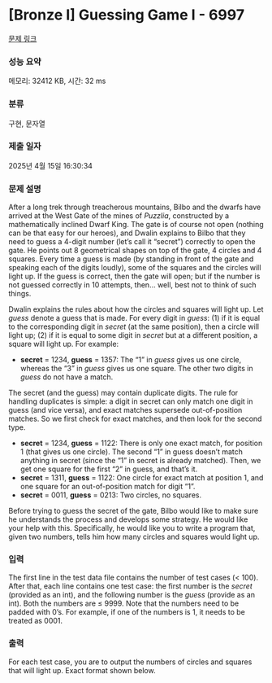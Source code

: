 # [Bronze I] Guessing Game I - 6997 

[문제 링크](https://www.acmicpc.net/problem/6997) 

### 성능 요약

메모리: 32412 KB, 시간: 32 ms

### 분류

구현, 문자열

### 제출 일자

2025년 4월 15일 16:30:34

### 문제 설명

<p>After a long trek through treacherous mountains, Bilbo and the dwarfs have arrived at the West Gate of the mines of <em>Puzzlia</em>, constructed by a mathematically inclined Dwarf King. The gate is of course not open (nothing can be that easy for our heroes), and Dwalin explains to Bilbo that they need to guess a 4-digit number (let’s call it “secret”) correctly to open the gate. He points out 8 geometrical shapes on top of the gate, 4 circles and 4 squares. Every time a guess is made (by standing in front of the gate and speaking each of the digits loudly), some of the squares and the circles will light up. If the guess is correct, then the gate will open; but if the number is not guessed correctly in 10 attempts, then... well, best not to think of such things.</p>

<p>Dwalin explains the rules about how the circles and squares will light up. Let <em>guess</em> denote a guess that is made. For every digit in <em>guess</em>: (1) if it is equal to the corresponding digit in <em>secret</em> (at the same position), then a circle will light up; (2) if it is equal to some digit in <em>secret</em> but at a different position, a square will light up. For example:</p>

<ul>
	<li><strong>secret</strong> = 1234, <strong>guess</strong> = 1357: The “1” in <em>guess</em> gives us one circle, whereas the “3” in <em>guess</em> gives us one square. The other two digits in <em>guess</em> do not have a match.</li>
</ul>

<p>The secret (and the guess) may contain duplicate digits. The rule for handling duplicates is simple: a digit in secret can only match one digit in guess (and vice versa), and exact matches supersede out-of-position matches. So we first check for exact matches, and then look for the second type.</p>

<ul>
	<li><strong>secret</strong> = 1234, <strong>guess</strong> = 1122: There is only one exact match, for position 1 (that gives us one circle). The second “1” in guess doesn’t match anything in secret (since the “1” in secret is already matched). Then, we get one square for the first “2” in guess, and that’s it.</li>
	<li><strong>secret</strong> = 1311, <strong>guess</strong> = 1122: One circle for exact match at position 1, and one square for an out-of-position match for digit “1”.</li>
	<li><strong>secret</strong> = 0011, <strong>guess</strong> = 0213: Two circles, no squares.</li>
</ul>

<p>Before trying to guess the secret of the gate, Bilbo would like to make sure he understands the process and develops some strategy. He would like your help with this. Specifically, he would like you to write a program that, given two numbers, tells him how many circles and squares would light up.</p>

### 입력 

 <p>The first line in the test data file contains the number of test cases (< 100). After that, each line contains one test case: the first number is the <em>secret</em> (provided as an int), and the following number is the <em>guess</em> (provide as an int). Both the numbers are ≤ 9999. Note that the numbers need to be padded with 0’s. For example, if one of the numbers is 1, it needs to be treated as 0001.</p>

### 출력 

 <p>For each test case, you are to output the numbers of circles and squares that will light up. Exact format shown below.</p>

